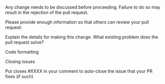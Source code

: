 Any change needs to be discussed before proceeding. Failure to do so may result in the rejection of the pull request.

Please provide enough information so that others can review your pull request:

Explain the details for making this change. What existing problem does the pull request solve?

Code formatting

Closing issues

Put closes #XXXX in your comment to auto-close the issue that your PR fixes (if such)
